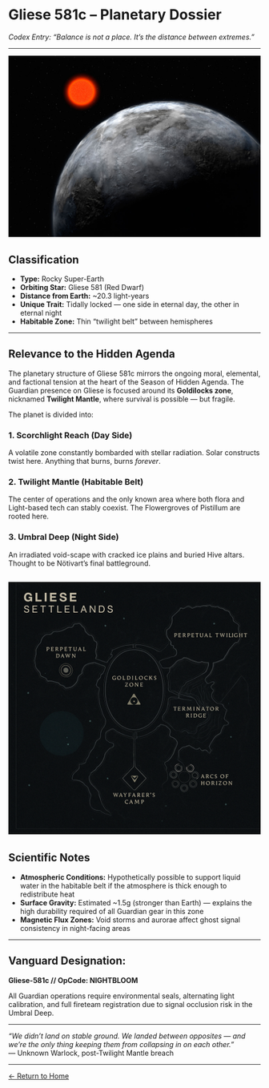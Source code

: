 
# Gliese 581c – Planetary Dossier  
*Codex Entry: “Balance is not a place. It’s the distance between extremes.”*

---
![GlieseReal.jpg](/assets/GlieseReal.jpg)

## Classification  
- **Type:** Rocky Super-Earth  
- **Orbiting Star:** Gliese 581 (Red Dwarf)  
- **Distance from Earth:** ~20.3 light-years  
- **Unique Trait:** Tidally locked — one side in eternal day, the other in eternal night  
- **Habitable Zone:** Thin “twilight belt” between hemispheres

---

## Relevance to the Hidden Agenda  
The planetary structure of Gliese 581c mirrors the ongoing moral, elemental, and factional tension at the heart of the Season of Hidden Agenda. The Guardian presence on Gliese is focused around its **Goldilocks zone**, nicknamed **Twilight Mantle**, where survival is possible — but fragile.

The planet is divided into:

### **1. Scorchlight Reach (Day Side)**  
A volatile zone constantly bombarded with stellar radiation. Solar constructs twist here. Anything that burns, burns *forever*.

### **2. Twilight Mantle (Habitable Belt)**  
The center of operations and the only known area where both flora and Light-based tech can stably coexist. The Flowergroves of Pistillum are rooted here.

### **3. Umbral Deep (Night Side)**  
An irradiated void-scape with cracked ice plains and buried Hive altars. Thought to be Nötivart’s final battleground.

![GlieseMap.png](/assets/GlieseMap.png)
---

## Scientific Notes  
- **Atmospheric Conditions:** Hypothetically possible to support liquid water in the habitable belt if the atmosphere is thick enough to redistribute heat  
- **Surface Gravity:** Estimated ~1.5g (stronger than Earth) — explains the high durability required of all Guardian gear in this zone  
- **Magnetic Flux Zones:** Void storms and aurorae affect ghost signal consistency in night-facing areas

---

## Vanguard Designation:  
**Gliese-581c // OpCode: NIGHTBLOOM**

All Guardian operations require environmental seals, alternating light calibration, and full fireteam registration due to signal occlusion risk in the Umbral Deep.

---

*“We didn’t land on stable ground. We landed between opposites — and we’re the only thing keeping them from collapsing in on each other.”*  
— Unknown Warlock, post-Twilight Mantle breach

---
[← Return to Home](./index.md)
